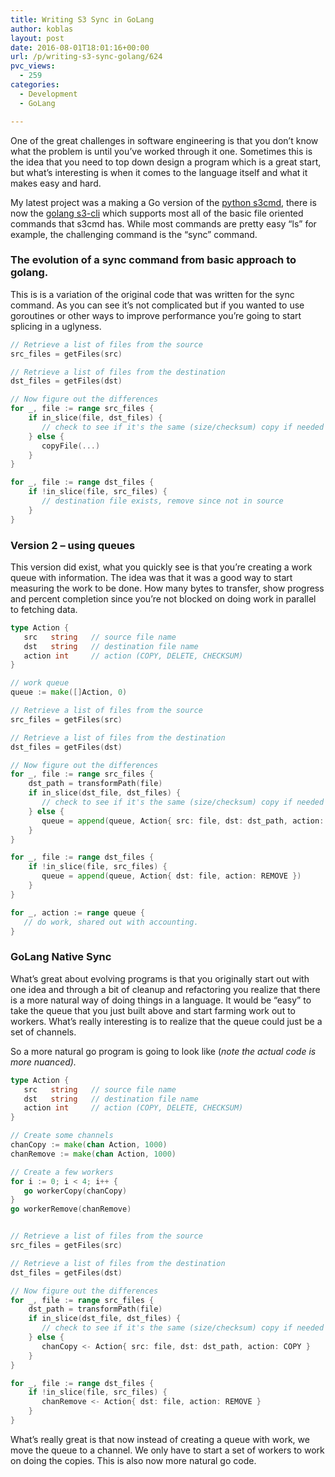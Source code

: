```yaml
---
title: Writing S3 Sync in GoLang
author: koblas
layout: post
date: 2016-08-01T18:01:16+00:00
url: /p/writing-s3-sync-golang/624
pvc_views:
  - 259
categories:
  - Development
  - GoLang

---
```

One of the great challenges in software engineering is that you don&#8217;t know what the problem is until you&#8217;ve worked through it one. Sometimes this is the idea that you need to top down design a program which is a great start, but what&#8217;s interesting is when it comes to the language itself and what it makes easy and hard.

My latest project was a making a Go version of the [python s3cmd][1], there is now the [golang s3-cli][2] which supports most all of the basic file oriented commands that s3cmd has. While most commands are pretty easy &#8220;ls&#8221; for example, the challenging command is the &#8220;sync&#8221; command.

### The evolution of a sync command from basic approach to golang.

This is is a variation of the original code that was written for the sync command. As you can see it&#8217;s not complicated but if you wanted to use goroutines or other ways to improve performance you&#8217;re going to start splicing in a uglyness.

```go
// Retrieve a list of files from the source
src_files = getFiles(src)

// Retrieve a list of files from the destination
dst_files = getFiles(dst)

// Now figure out the differences
for _, file := range src_files {
    if in_slice(file, dst_files) {
       // check to see if it's the same (size/checksum) copy if needed
    } else {
       copyFile(...)
    }
}

for _, file := range dst_files {
    if !in_slice(file, src_files) {
       // destination file exists, remove since not in source
    }
}
```

### Version 2 &#8211; using queues

This version did exist, what you quickly see is that you&#8217;re creating a work queue with information. The idea was that it was a good way to start measuring the work to be done. How many bytes to transfer, show progress and percent completion since you&#8217;re not blocked on doing work in parallel to fetching data.

```go
type Action {
   src   string   // source file name
   dst   string   // destination file name
   action int     // action (COPY, DELETE, CHECKSUM)
}

// work queue
queue := make([]Action, 0)

// Retrieve a list of files from the source
src_files = getFiles(src)

// Retrieve a list of files from the destination
dst_files = getFiles(dst)

// Now figure out the differences
for _, file := range src_files {
    dst_path = transformPath(file)
    if in_slice(dst_file, dst_files) {
       // check to see if it's the same (size/checksum) copy if needed
    } else {
       queue = append(queue, Action{ src: file, dst: dst_path, action: COPY })
    }
}

for _, file := range dst_files {
    if !in_slice(file, src_files) {
       queue = append(queue, Action{ dst: file, action: REMOVE })
    }
}

for _, action := range queue {
   // do work, shared out with accounting.
}
```

### GoLang Native Sync

What&#8217;s great about evolving programs is that you originally start out with one idea and through a bit of cleanup and refactoring you realize that there is a more natural way of doing things in a language. It would be &#8220;easy&#8221; to take the queue that you just built above and start farming work out to workers. What&#8217;s really interesting is to realize that the queue could just be a set of channels.

So a more natural go program is going to look like (_note the actual code is more nuanced)._

```go
type Action {
   src   string   // source file name
   dst   string   // destination file name
   action int     // action (COPY, DELETE, CHECKSUM)
}

// Create some channels
chanCopy := make(chan Action, 1000)
chanRemove := make(chan Action, 1000)

// Create a few workers
for i := 0; i < 4; i++ {
   go workerCopy(chanCopy)
}
go workerRemove(chanRemove)


// Retrieve a list of files from the source
src_files = getFiles(src)

// Retrieve a list of files from the destination
dst_files = getFiles(dst)

// Now figure out the differences
for _, file := range src_files {
    dst_path = transformPath(file)
    if in_slice(dst_file, dst_files) {
       // check to see if it's the same (size/checksum) copy if needed
    } else {
       chanCopy <- Action{ src: file, dst: dst_path, action: COPY }
    }
}

for _, file := range dst_files {
    if !in_slice(file, src_files) {
       chanRemove <- Action{ dst: file, action: REMOVE }
    }
}
```

What&#8217;s really great is that now instead of creating a queue with work, we move the queue to a channel. We only have to start a set of workers to work on doing the copies. This is also now more natural go code.

 [1]: https://github.com/s3tools/s3cmd
 [2]: https://github.com/koblas/s3-cli
